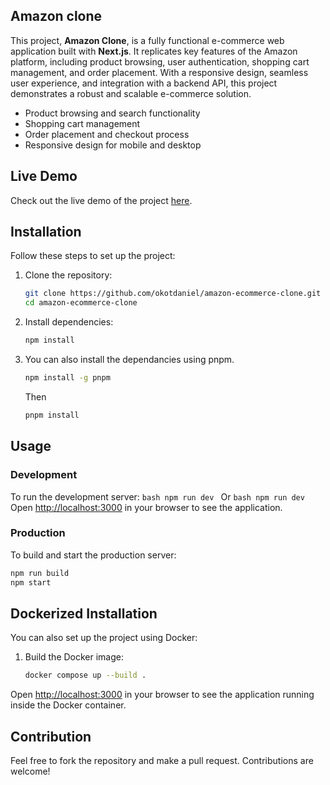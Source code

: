 
## Amazon clone
This project, **Amazon Clone**, is a fully functional e-commerce web application built with **Next.js**. It replicates key features of the Amazon platform, including product browsing, user authentication, shopping cart management, and order placement. With a responsive design, seamless user experience, and integration with a backend API, this project demonstrates a robust and scalable e-commerce solution.

- Product browsing and search functionality
- Shopping cart management
- Order placement and checkout process
- Responsive design for mobile and desktop

## Live Demo

Check out the live demo of the project [here](https://amazonian-clone.netlify.app).

## Installation

Follow these steps to set up the project:

1. Clone the repository:
    ```bash
    git clone https://github.com/okotdaniel/amazon-ecommerce-clone.git
    cd amazon-ecommerce-clone
    ```

2. Install dependencies:
    ```bash
    npm install
    ```

3. You can also install the dependancies using pnpm.
    ```bash
    npm install -g pnpm
    ```
    Then
     ```bash
    pnpm install
    ```

## Usage

### Development

To run the development server:
    ```bash
    npm run dev
    ```
Or 
    ```bash
    npm run dev
    ```
Open [http://localhost:3000](http://localhost:3000) in your browser to see the application.

### Production

To build and start the production server:
```bash
npm run build
npm start
```

## Dockerized Installation

You can also set up the project using Docker:

1. Build the Docker image:
    ```bash
    docker compose up --build .
    ```

Open [http://localhost:3000](http://localhost:3000) in your browser to see the application running inside the Docker container.

## Contribution

Feel free to fork the repository and make a pull request. Contributions are welcome!
